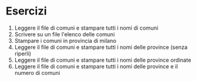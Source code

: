 Esercizi
========

1. Leggere il file di comuni e stampare tutti i nomi di comuni
2. Scrivere su un file l'elenco delle comuni
3. Stampare i comuni in provincia di milano
4. Leggere il file di comuni e stampare tutti i nomi delle province (senza riperli)
5. Leggere il file di comuni e stampare tutti i nomi delle province ordinate
6. Leggere il file di comuni e stampare tutti i nomi delle province e il numero di comuni

